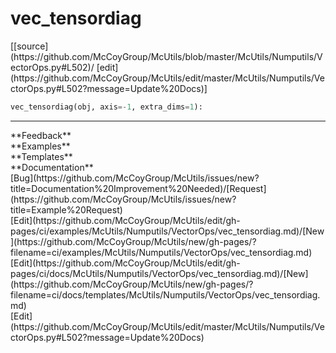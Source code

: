 # <a id="McUtils.Numputils.VectorOps.vec_tensordiag">vec_tensordiag</a>
<div class="docs-source-link" markdown="1">
[[source](https://github.com/McCoyGroup/McUtils/blob/master/McUtils/Numputils/VectorOps.py#L502)/
[edit](https://github.com/McCoyGroup/McUtils/edit/master/McUtils/Numputils/VectorOps.py#L502?message=Update%20Docs)]
</div>

```python
vec_tensordiag(obj, axis=-1, extra_dims=1): 
```













---


<div markdown="1" class="text-secondary">
<div class="container">
  <div class="row">
   <div class="col" markdown="1">
**Feedback**   
</div>
   <div class="col" markdown="1">
**Examples**   
</div>
   <div class="col" markdown="1">
**Templates**   
</div>
   <div class="col" markdown="1">
**Documentation**   
</div>
   <div class="col" markdown="1">
   
</div>
   <div class="col" markdown="1">
   
</div>
   <div class="col" markdown="1">
   
</div>
</div>
  <div class="row">
   <div class="col" markdown="1">
[Bug](https://github.com/McCoyGroup/McUtils/issues/new?title=Documentation%20Improvement%20Needed)/[Request](https://github.com/McCoyGroup/McUtils/issues/new?title=Example%20Request)   
</div>
   <div class="col" markdown="1">
[Edit](https://github.com/McCoyGroup/McUtils/edit/gh-pages/ci/examples/McUtils/Numputils/VectorOps/vec_tensordiag.md)/[New](https://github.com/McCoyGroup/McUtils/new/gh-pages/?filename=ci/examples/McUtils/Numputils/VectorOps/vec_tensordiag.md)   
</div>
   <div class="col" markdown="1">
[Edit](https://github.com/McCoyGroup/McUtils/edit/gh-pages/ci/docs/McUtils/Numputils/VectorOps/vec_tensordiag.md)/[New](https://github.com/McCoyGroup/McUtils/new/gh-pages/?filename=ci/docs/templates/McUtils/Numputils/VectorOps/vec_tensordiag.md)   
</div>
   <div class="col" markdown="1">
[Edit](https://github.com/McCoyGroup/McUtils/edit/master/McUtils/Numputils/VectorOps.py#L502?message=Update%20Docs)   
</div>
   <div class="col" markdown="1">
   
</div>
   <div class="col" markdown="1">
   
</div>
   <div class="col" markdown="1">
   
</div>
</div>
</div>
</div>